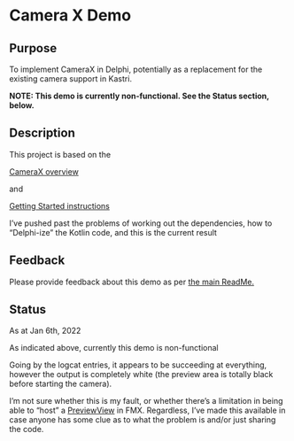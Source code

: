 # Camera X Demo

## Purpose

To implement CameraX in Delphi, potentially as a replacement for the existing camera support in Kastri.

**NOTE: This demo is currently non-functional. See the Status section, below.**

## Description

This project is based on the

  [CameraX overview](https://developer.android.com/training/camerax)

 and

  [Getting Started instructions](https://developer.android.com/codelabs/camerax-getting-started)

I’ve pushed past the problems of working out the dependencies, how to “Delphi-ize” the Kotlin code, and this is the current result

## Feedback

Please provide feedback about this demo as per [the main ReadMe.](https://github.com/DelphiWorlds/Playground/blob/main/Readme.md)

## Status 

As at Jan 6th, 2022

As indicated above, currently this demo is non-functional

Going by the logcat entries, it appears to be succeeding at everything, however the output is completely white (the preview area is totally black before starting the camera). 

I’m not sure whether this is my fault, or whether there’s a limitation in being able to “host” a [PreviewView](https://developer.android.com/reference/androidx/camera/view/PreviewView) in FMX. Regardless, I’ve made this available in case anyone has some clue as to what the problem is and/or just sharing the code.

